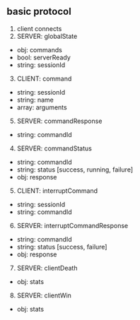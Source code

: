 basic protocol
---

1. client connects
2. SERVER: globalState
  - obj: commands
  - bool: serverReady
  - string: sessionId
3. CLIENT: command
  - string: sessionId
  - string: name
  - array: arguments
5. SERVER: commandResponse
  - string: commandId
4. SERVER: commandStatus
  - string: commandId
  - string: status [success, running, failure]
  - obj: response
5. CLIENT: interruptCommand
  - string: sessionId
  - string: commandId
6. SERVER: interruptCommandResponse
  - string: commandId
  - string: status [success, failure]
  - obj: response
7. SERVER: clientDeath
  - obj: stats
8. SERVER: clientWin
  - obj: stats
